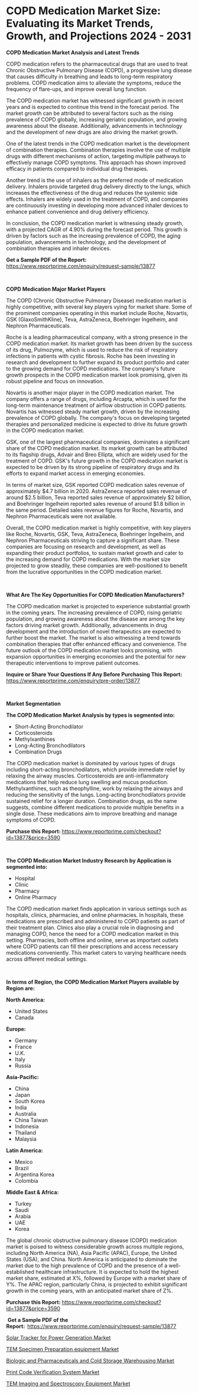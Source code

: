 <p><h1>COPD Medication Market Size: Evaluating its Market Trends, Growth, and Projections 2024 - 2031</h1></p><p><strong>COPD Medication Market Analysis and Latest Trends</strong></p>
<p><p>COPD medication refers to the pharmaceutical drugs that are used to treat Chronic Obstructive Pulmonary Disease (COPD), a progressive lung disease that causes difficulty in breathing and leads to long-term respiratory problems. COPD medication aims to alleviate the symptoms, reduce the frequency of flare-ups, and improve overall lung function.</p><p>The COPD medication market has witnessed significant growth in recent years and is expected to continue this trend in the forecast period. The market growth can be attributed to several factors such as the rising prevalence of COPD globally, increasing geriatric population, and growing awareness about the disease. Additionally, advancements in technology and the development of new drugs are also driving the market growth.</p><p>One of the latest trends in the COPD medication market is the development of combination therapies. Combination therapies involve the use of multiple drugs with different mechanisms of action, targeting multiple pathways to effectively manage COPD symptoms. This approach has shown improved efficacy in patients compared to individual drug therapies.</p><p>Another trend is the use of inhalers as the preferred mode of medication delivery. Inhalers provide targeted drug delivery directly to the lungs, which increases the effectiveness of the drug and reduces the systemic side effects. Inhalers are widely used in the treatment of COPD, and companies are continuously investing in developing more advanced inhaler devices to enhance patient convenience and drug delivery efficiency.</p><p>In conclusion, the COPD medication market is witnessing steady growth, with a projected CAGR of 4.90% during the forecast period. This growth is driven by factors such as the increasing prevalence of COPD, the aging population, advancements in technology, and the development of combination therapies and inhaler devices.</p></p>
<p><strong>Get a Sample PDF of the Report:&nbsp;</strong> <a href="https://www.reportprime.com/enquiry/request-sample/13877">https://www.reportprime.com/enquiry/request-sample/13877</a></p>
<p>&nbsp;</p>
<p><strong>COPD Medication Major Market Players</strong></p>
<p><p>The COPD (Chronic Obstructive Pulmonary Disease) medication market is highly competitive, with several key players vying for market share. Some of the prominent companies operating in this market include Roche, Novartis, GSK (GlaxoSmithKline), Teva, AstraZeneca, Boehringer Ingelheim, and Nephron Pharmaceuticals.</p><p>Roche is a leading pharmaceutical company, with a strong presence in the COPD medication market. Its market growth has been driven by the success of its drug, Pulmozyme, which is used to reduce the risk of respiratory infections in patients with cystic fibrosis. Roche has been investing in research and development to further expand its product portfolio and cater to the growing demand for COPD medications. The company's future growth prospects in the COPD medication market look promising, given its robust pipeline and focus on innovation.</p><p>Novartis is another major player in the COPD medication market. The company offers a range of drugs, including Arcapta, which is used for the long-term maintenance treatment of airflow obstruction in COPD patients. Novartis has witnessed steady market growth, driven by the increasing prevalence of COPD globally. The company's focus on developing targeted therapies and personalized medicine is expected to drive its future growth in the COPD medication market.</p><p>GSK, one of the largest pharmaceutical companies, dominates a significant share of the COPD medication market. Its market growth can be attributed to its flagship drugs, Advair and Breo Ellipta, which are widely used for the treatment of COPD. GSK's future growth in the COPD medication market is expected to be driven by its strong pipeline of respiratory drugs and its efforts to expand market access in emerging economies.</p><p>In terms of market size, GSK reported COPD medication sales revenue of approximately $4.7 billion in 2020. AstraZeneca reported sales revenue of around $2.5 billion, Teva reported sales revenue of approximately $2 billion, and Boehringer Ingelheim reported sales revenue of around $1.8 billion in the same period. Detailed sales revenue figures for Roche, Novartis, and Nephron Pharmaceuticals were not available.</p><p>Overall, the COPD medication market is highly competitive, with key players like Roche, Novartis, GSK, Teva, AstraZeneca, Boehringer Ingelheim, and Nephron Pharmaceuticals striving to capture a significant share. These companies are focusing on research and development, as well as expanding their product portfolios, to sustain market growth and cater to the increasing demand for COPD medications. With the market size projected to grow steadily, these companies are well-positioned to benefit from the lucrative opportunities in the COPD medication market.</p></p>
<p>&nbsp;</p>
<p><strong>What Are The Key Opportunities For COPD Medication Manufacturers?</strong></p>
<p><p>The COPD medication market is projected to experience substantial growth in the coming years. The increasing prevalence of COPD, rising geriatric population, and growing awareness about the disease are among the key factors driving market growth. Additionally, advancements in drug development and the introduction of novel therapeutics are expected to further boost the market. The market is also witnessing a trend towards combination therapies that offer enhanced efficacy and convenience. The future outlook of the COPD medication market looks promising, with expansion opportunities in emerging economies and the potential for new therapeutic interventions to improve patient outcomes.</p></p>
<p><strong>Inquire or Share Your Questions If Any Before Purchasing This Report:</strong> <a href="https://www.reportprime.com/enquiry/pre-order/13877">https://www.reportprime.com/enquiry/pre-order/13877</a></p>
<p>&nbsp;</p>
<p><strong>Market Segmentation</strong></p>
<p><strong>The COPD Medication Market Analysis by types is segmented into:</strong></p>
<p><ul><li>Short-Acting Bronchodilator</li><li>Corticosteroids</li><li>Methylxanthines</li><li>Long-Acting Bronchodilators</li><li>Combination Drugs</li></ul></p>
<p><p>The COPD medication market is dominated by various types of drugs including short-acting bronchodilators, which provide immediate relief by relaxing the airway muscles. Corticosteroids are anti-inflammatory medications that help reduce lung swelling and mucus production. Methylxanthines, such as theophylline, work by relaxing the airways and reducing the sensitivity of the lungs. Long-acting bronchodilators provide sustained relief for a longer duration. Combination drugs, as the name suggests, combine different medications to provide multiple benefits in a single dose. These medications aim to improve breathing and manage symptoms of COPD.</p></p>
<p><strong>Purchase this Report:&nbsp;</strong><a href="https://www.reportprime.com/checkout?id=13877&price=3590">https://www.reportprime.com/checkout?id=13877&price=3590</a></p>
<p>&nbsp;</p>
<p><strong>The COPD Medication Market Industry Research by Application is segmented into:</strong></p>
<p><ul><li>Hospital</li><li>Clinic</li><li>Pharmacy</li><li>Online Pharmacy</li></ul></p>
<p><p>The COPD medication market finds application in various settings such as hospitals, clinics, pharmacies, and online pharmacies. In hospitals, these medications are prescribed and administered to COPD patients as part of their treatment plan. Clinics also play a crucial role in diagnosing and managing COPD, hence the need for a COPD medication market in this setting. Pharmacies, both offline and online, serve as important outlets where COPD patients can fill their prescriptions and access necessary medications conveniently. This market caters to varying healthcare needs across different medical settings.</p></p>
<p>&nbsp;</p>
<p><strong>In terms of Region, the COPD Medication Market Players available by Region are:</strong></p>
<p>
    <p> <strong> North America: </strong>
        <ul>
            <li>United States</li>
            <li>Canada</li>
        </ul>
        </p> 
    <p> <strong> Europe: </strong>
        <ul>
            <li>Germany</li>
            <li>France</li>
            <li>U.K.</li>
            <li>Italy</li>
            <li>Russia</li>
        </ul>
        </p> 
    <p> <strong> Asia-Pacific: </strong>
        <ul>
            <li>China</li>
            <li>Japan</li>
            <li>South Korea</li>
            <li>India</li>
            <li>Australia</li>
            <li>China Taiwan</li>
            <li>Indonesia</li>
            <li>Thailand</li>
            <li>Malaysia</li>
        </ul>
        </p> 
    <p> <strong> Latin America: </strong>
        <ul>
            <li>Mexico</li>
            <li>Brazil</li>
            <li>Argentina Korea</li>
            <li>Colombia</li>
        </ul>
        </p> 
    <p> <strong> Middle East & Africa: </strong>
        <ul>
            <li>Turkey</li>
            <li>Saudi</li>
            <li>Arabia</li>
            <li>UAE</li>
            <li>Korea</li>
        </ul>
    </p>
    </p>
<p><p>The global chronic obstructive pulmonary disease (COPD) medication market is poised to witness considerable growth across multiple regions, including North America (NA), Asia Pacific (APAC), Europe, the United States (USA), and China. North America is anticipated to dominate the market due to the high prevalence of COPD and the presence of a well-established healthcare infrastructure. It is expected to hold the highest market share, estimated at X%, followed by Europe with a market share of Y%. The APAC region, particularly China, is projected to exhibit significant growth in the coming years, with an anticipated market share of Z%.</p></p>
<p><strong>Purchase this Report: </strong><a href="https://www.reportprime.com/checkout?id=13877&price=3590">https://www.reportprime.com/checkout?id=13877&price=3590</a></p>
<p>&nbsp;<strong>Get a Sample PDF of the Report:&nbsp;&nbsp;</strong><a href="https://www.reportprime.com/enquiry/request-sample/13877">https://www.reportprime.com/enquiry/request-sample/13877</a></p>
<p><strong></strong></p>
<p><p><a href="https://www.linkedin.com/pulse/solar-tracker-power-generation-market-centers-aspects-growth-9bthe?trackingId=7R5zsQV2Tlu14qQSKdjwjg%3D%3D">Solar Tracker for Power Generation Market</a></p><p><a href="https://www.linkedin.com/pulse/tem-specimen-preparation-equipment-market-dynamics-2024-2031-zouse?trackingId=QXdTdTq0Rhqb7UjNWLRD5w%3D%3D">TEM Specimen Preparation equipment Market</a></p><p><a href="https://medium.com/p/2b60969cef80/edit">Biologic and Pharmaceuticals and Cold Storage Warehousing Market</a></p><p><a href="https://medium.com/@winonaboehm2023/print-code-verification-system-nbsp-market-focuses-on-market-share-size-and-projected-forecast-dc0b43b79996">Print Code Verification System Market</a></p><p><a href="https://www.linkedin.com/pulse/tem-imaging-spectroscopy-equipment-market-share-amp-new-trends-hedde?trackingId=l9eKZYqTQhaAo6hOn5%2Bf4A%3D%3D">TEM Imaging and Spectroscopy Equipment Market</a></p></p>